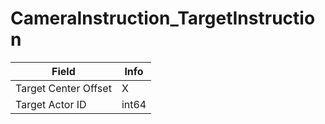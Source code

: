 # CameraInstruction_TargetInstruction

<table><thead><tr><th>Field</th><th>Info</th></tr></thead><tbody>
<tr><td>Target Center Offset</td><td>X</td></tr>
<tr><td>Target Actor ID</td><td>int64</td></tr>
</tbody></table>